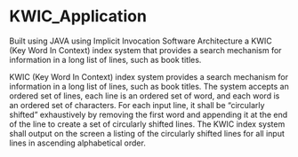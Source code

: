 # KWIC_Application
Built using JAVA using Implicit Invocation Software Architecture  a KWIC (Key Word In Context) index system that provides a search mechanism for information in a long list of lines, such as book titles.

KWIC (Key Word In Context) index system provides a search mechanism for information in a long list of lines, such as book titles. The system accepts an ordered set of lines, each line is an ordered set of word, and each word is an ordered set of characters.
For each input line, it shall be “circularly shifted” exhaustively by removing the first word and appending it at the end of the line to create a set of circularly shifted lines.
The KWIC index system shall output on the screen a listing of the circularly shifted lines for all input lines in ascending alphabetical order.

